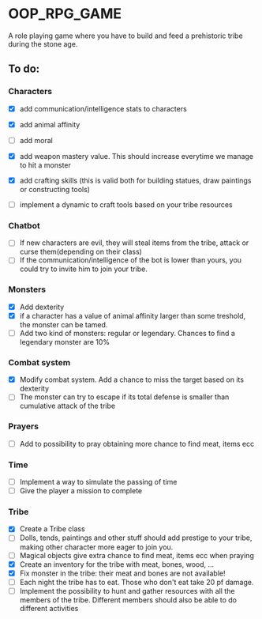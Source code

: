 # OOP_RPG_GAME

A role playing game where you have to build and feed a prehistoric tribe during the stone age. 

## To do: ##
### Characters ###
- [x] add communication/intelligence stats to characters
- [x] add animal affinity
- [ ] add moral 
- [x] add weapon mastery value. This should increase everytime we manage to hit a monster
- [x] add crafting skills (this is valid both for building statues, draw paintings or constructing tools)
- [ ] implement a dynamic to craft tools based on your tribe resources


### Chatbot ### 
- [ ] If new characters are evil, they will steal items from the tribe, attack or curse them(depending on their class)
- [ ] If the communication/intelligence of the bot is lower than yours, you could try to invite him to join your tribe. 

### Monsters ### 
- [x] Add dexterity
- [x] if a character has a value of animal affinity larger than some treshold, the monster can be tamed.
- [ ] Add two kind of monsters: regular or legendary. Chances to find a legendary monster are 10%

### Combat system ### 
- [x] Modify combat system. Add a chance to miss the target based on its dexterity
- [ ] The monster can try to escape if its total defense is smaller than cumulative attack of the tribe

### Prayers ###
- [ ] Add to possibility to pray obtaining more chance to find meat, items ecc

### Time ###
- [ ] Implement a way to simulate the passing of time
- [ ] Give the player a mission to complete
### Tribe ### 
- [x] Create a Tribe class
- [ ] Dolls, tends, paintings and other stuff should add prestige to your tribe, making other character more eager to join you.
- [ ] Magical objects give extra chance to find meat, items ecc when praying
- [x] Create an inventory for the tribe with meat, bones, wood, ...
- [x] Fix monster in the tribe: their meat and bones are not available!
- [ ] Each night the tribe has to eat. Those who don't eat take 20 pf damage.
- [ ] Implement the possibility to hunt and gather resources with all the members of the tribe. Different members should also be able to do different activities

